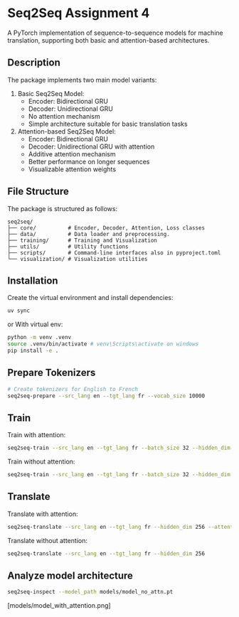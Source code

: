 # Seq2Seq Assignment 4

A PyTorch implementation of sequence-to-sequence models for machine translation, supporting both basic and attention-based architectures.
## Description

The package implements two main model variants:
1. Basic Seq2Seq Model:
   - Encoder: Bidirectional GRU
   - Decoder: Unidirectional GRU
   - No attention mechanism
   - Simple architecture suitable for basic translation tasks
2. Attention-based Seq2Seq Model:
   - Encoder: Bidirectional GRU
   - Decoder: Unidirectional GRU with attention
   - Additive attention mechanism
   - Better performance on longer sequences
   - Visualizable attention weights
## File Structure

The package is structured as follows:

```
seq2seq/
├── core/          # Encoder, Decoder, Attention, Loss classes
├── data/          # Data loader and preprocessing. 
├── training/      # Training and Visualization
├── utils/         # Utility functions
├── scripts/       # Command-line interfaces also in pyproject.toml
└── visualization/ # Visualization utilities
```

## Installation
Create the virtual environment and install dependencies:
```bash
uv sync 
```
or 
With virtual env:
```bash
python -m venv .venv
source .venv/bin/activate # venv\Scripts\activate on windows
pip install -e .
```
## Prepare Tokenizers
```bash
# Create tokenizers for English to French
seq2seq-prepare --src_lang en --tgt_lang fr --vocab_size 10000
```
## Train 
Train with attention:
```bash
seq2seq-train --src_lang en --tgt_lang fr --batch_size 32 --hidden_dim 256 --attention
```
Train without attention:
```bash
seq2seq-train --src_lang en --tgt_lang fr --batch_size 32 --hidden_dim 256
```
## Translate
Translate with attention:
```bash
seq2seq-translate --src_lang en --tgt_lang fr --hidden_dim 256 --attention
```
Translate without attention:
```bash
seq2seq-translate --src_lang en --tgt_lang fr --hidden_dim 256
```
## Analyze model architecture 
```bash
seq2seq-inspect --model_path models/model_no_attn.pt
```
[models/model_with_attention.png]
